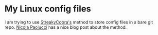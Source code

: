# My Linux config files
I am trying to use
[StreakyCobra's](https://news.ycombinator.com/item?id=11071754)
method to store config files in a bare git repo.
[Nicola Paolucci](https://developer.atlassian.com/blog/2016/02/best-way-to-store-dotfiles-git-bare-repo/)
has a nice blog post about the method.

